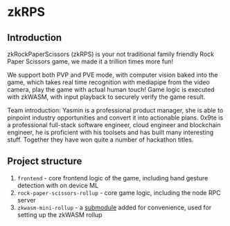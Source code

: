 # zkRPS

## Introduction
zkRockPaperScissors (zkRPS) is your not traditional family friendly Rock Paper Scissors game, we made it a trillion times more fun!

We support both PVP and PVE mode, with computer vision baked into the game, which takes real time recognition with mediapipe from the video camera, play the game with actual human touch! Game logic is executed with zkWASM, with input playback to securely verify the game result.

Team introduction: Yasmin is a professional product manager, she is able to pinpoint industry opportunities and convert it into actionable plans. 0x9te is a professional full-stack software engineer, cloud engineer and blockchain engineer, he is proficient with his toolsets and has built many interesting stuff. Together they have won quite a number of hackathon titles.


## Project structure
1. `frontend` - core frontend logic of the game, including hand gesture detection with on device ML
2. `rock-paper-scissors-rollup` - core game logic, including the node RPC server
3. `zkwasm-mini-rollup` - a [submodule](https://github.com/DelphinusLab/zkwasm-mini-rollup) added for convenience, used for setting up the zkWASM rollup
